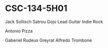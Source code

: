 # CSC-134-5H01
Jack Sollisch
Satrou Gojo
Lead Guitar
Indie Rock

Antonio
Pizza

Gaberiel
Rudeus Greyrat
Alfredo
Trombone